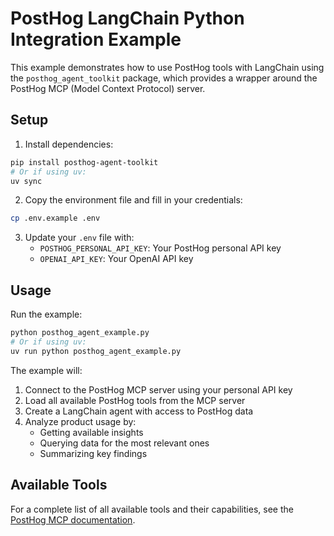 # PostHog LangChain Python Integration Example

This example demonstrates how to use PostHog tools with LangChain using the `posthog_agent_toolkit` package, which provides a wrapper around the PostHog MCP (Model Context Protocol) server.

## Setup

1. Install dependencies:

```bash
pip install posthog-agent-toolkit
# Or if using uv:
uv sync
```

2. Copy the environment file and fill in your credentials:

```bash
cp .env.example .env
```

3. Update your `.env` file with:
    - `POSTHOG_PERSONAL_API_KEY`: Your PostHog personal API key
    - `OPENAI_API_KEY`: Your OpenAI API key

## Usage

Run the example:

```bash
python posthog_agent_example.py
# Or if using uv:
uv run python posthog_agent_example.py
```

The example will:

1. Connect to the PostHog MCP server using your personal API key
2. Load all available PostHog tools from the MCP server
3. Create a LangChain agent with access to PostHog data
4. Analyze product usage by:
    - Getting available insights
    - Querying data for the most relevant ones
    - Summarizing key findings

## Available Tools

For a complete list of all available tools and their capabilities, see the [PostHog MCP documentation](https://posthog.com/docs/model-context-protocol).
